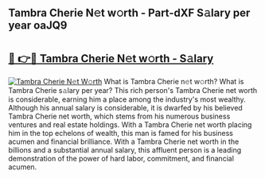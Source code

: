## Tambra Cherie N𝚎t w𝚘rth - Part-dXF S𝚊lary per year oaJQ9

# <h2><a href="http://gc3b7f.nevu.top/?p=Tambra+Cherie">🔗 👉🔴 Tambra Cherie N𝚎t w𝚘rth - S𝚊lary</a></h2>

[![Tambra Cherie N𝚎t W𝚘rth](https://i.imgur.com/Oavwk0R.jpeg)](http://gc3b7f.nevu.top/?p=Tambra+Cherie)
What is Tambra Cherie n𝚎t w𝚘rth? What is Tambra Cherie s𝚊lary per year?
This rich person's Tambra Cherie net worth is considerable, earning him a place among the industry's most wealthy. Although his annual salary is considerable, it is dwarfed by his believed Tambra Cherie net worth, which stems from his numerous business ventures and real estate holdings. With a Tambra Cherie net worth placing him in the top echelons of wealth, this man is famed for his business acumen and financial brilliance. With a Tambra Cherie net worth in the billions and a substantial annual salary, this affluent person is a leading demonstration of the power of hard labor, commitment, and financial acumen.
